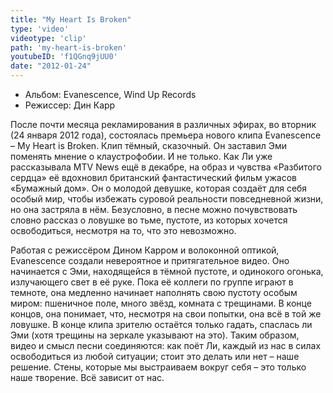 ```yaml
---
title: "My Heart Is Broken"
type: 'video'
videotype: 'clip'
path: 'my-heart-is-broken'
youtubeID: 'f1QGnq9jUU0'
date: "2012-01-24"
---
```


- Альбом: Evanescence, Wind Up Records
- Режиссер: Дин Карр

После почти месяца рекламирования в различных эфирах, во вторник (24 января 2012 года), состоялась премьера нового клипа Evanescence – My Heart is Broken. Клип тёмный, сказочный. Он заставил Эми поменять мнение о клаустрофобии. И не только. Как Ли уже рассказывала MTV News ещё в декабре, на образ и чувства «Разбитого сердца» её вдохновил британский фантастический фильм ужасов «Бумажный дом». Он о молодой девушке, которая создаёт для себя особый мир, чтобы избежать суровой реальности повседневной жизни, но она застряла в нём. Безусловно, в песне можно почувствовать словно рассказ о ловушке во тьме, пустоте, из которых хочется освободиться, несмотря на то, что это невозможно.

Работая с режиссёром Дином Карром и волоконной оптикой, Evanescence создали невероятное и притягательное видео. Оно начинается с Эми, находящейся в тёмной пустоте, и одинокого огонька, излучающего свет в её руке. Пока её коллеги по группе играют в темноте, она медленно начинает наполнять свою пустоту особым миром: пшеничное поле, много звёзд, комната с трещинами. В конце концов, она понимает, что, несмотря на свои попытки, она всё в той же ловушке. В конце клипа зрителю остаётся только гадать, спаслась ли Эми (хотя трещины на зеркале указывают на это). Таким образом, видео и смысл песни соединяются: как поёт Ли, каждый из нас в силах освободиться из любой ситуации; стоит это делать или нет – наше решение. Стены, которые мы выстраиваем вокруг себя – это только наше творение. Всё зависит от нас.



